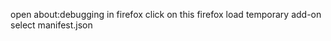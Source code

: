open about:debugging in firefox
click on this firefox 
load temporary add-on
select manifest.json



